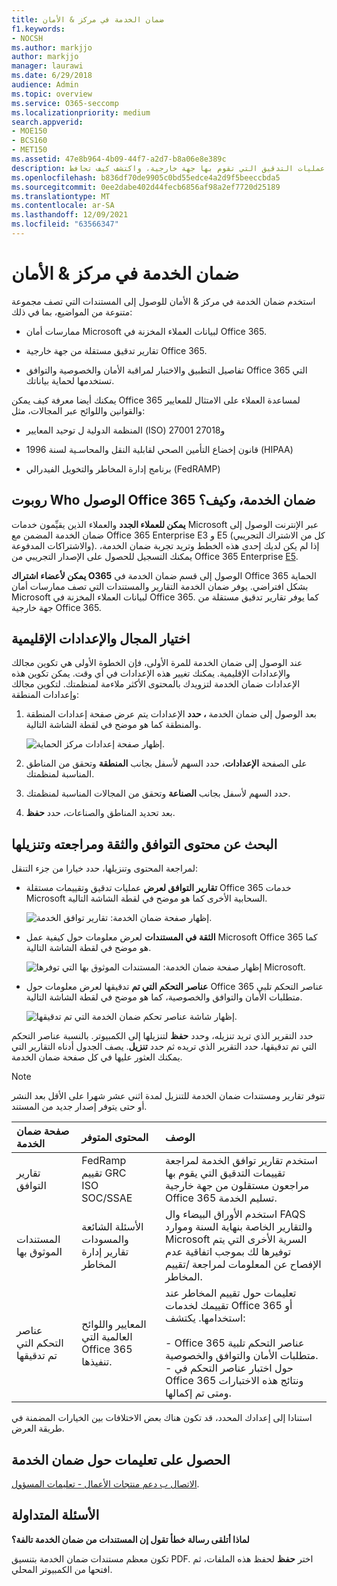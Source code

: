 ```yaml
---
title: ضمان الخدمة في مركز & الأمان
f1.keywords:
- NOCSH
ms.author: markjjo
author: markjjo
manager: laurawi
ms.date: 6/29/2018
audience: Admin
ms.topic: overview
ms.service: O365-seccomp
ms.localizationpriority: medium
search.appverid:
- MOE150
- BCS160
- MET150
ms.assetid: 47e8b964-4b09-44f7-a2d7-b8a06e8e389c
description: قم بتنزيل عمليات التدقيق التي تقوم بها جهة خارجية، واكتشف كيف تحافظ Microsoft على أمان بيانات العملاء، وتعرف على كيفية الامتثال ل ISO و HIPAA وFINRA و FedRAMP عند استخدام Office 365.
ms.openlocfilehash: b836df70de9905c0bd55edce4a2d9f5beeccbda5
ms.sourcegitcommit: 0ee2dabe402d44fecb6856af98a2ef7720d25189
ms.translationtype: MT
ms.contentlocale: ar-SA
ms.lasthandoff: 12/09/2021
ms.locfileid: "63566347"
---
```

# <a name="service-assurance-in-the-security--compliance-center"></a>ضمان الخدمة في مركز & الأمان

استخدم ضمان الخدمة في مركز & الأمان للوصول إلى المستندات التي تصف مجموعة متنوعة من المواضيع، بما في ذلك: 
  
- ممارسات أمان Microsoft لبيانات العملاء المخزنة في Office 365. 
    
- تقارير تدقيق مستقلة من جهة خارجية Office 365. 
    
- تفاصيل التطبيق والاختبار لمراقبة الأمان والخصوصية والتوافق Office 365 التي تستخدمها لحماية بياناتك. 
    
يمكنك أيضا معرفة كيف يمكن Office 365 لمساعدة العملاء على الامتثال للمعايير والقوانين واللوائح عبر المجالات، مثل:
  
-  المنظمة الدولية ل توحيد المعايير (ISO) 27001 و27018 
    
- قانون إخضاع التأمين الصحي لقابلية النقل والمحاسـية لسنة 1996 (HIPAA)
    
- برنامج إدارة المخاطر والتخويل الفيدرالي (FedRAMP)
    
## <a name="who-can-access-office-365-service-assurance-and-how"></a>روبوت Who الوصول Office 365 ضمان الخدمة، وكيف؟

 **يمكن للعملاء الجدد** والعملاء الذين يقيِّمون خدمات Microsoft عبر الإنترنت الوصول إلى ضمان الخدمة المضمن مع Office 365 Enterprise E3 و E5 (كل من الاشتراك التجريبي والاشتراكات المدفوعة). إذا لم يكن لديك إحدى هذه الخطط وتريد تجربة ضمان الخدمة، يمكنك التسجيل للحصول على الإصدار التجريبي من Office 365 Enterprise [E5](https://go.microsoft.com/fwlink/p/?LinkID=698279).
  
 **يمكن لأعضاء اشتراك O365** الوصول إلى قسم ضمان الخدمة في Office 365 الحماية بشكل افتراضي. يوفر ضمان الخدمة التقارير والمستندات التي تصف ممارسات أمان Microsoft لبيانات العملاء المخزنة في Office 365. كما يوفر تقارير تدقيق مستقلة من جهة خارجية Office 365.
 
## <a name="choose-your-industry-and-regional-settings"></a>اختيار المجال والإعدادات الإقليمية
<a name="Chooseyourindustryregional"> </a>

عند الوصول إلى ضمان الخدمة للمرة الأولى، فإن الخطوة الأولى هي تكوين مجالك والإعدادات الإقليمية. يمكنك تغيير هذه الإعدادات في أي وقت. يمكن تكوين هذه الإعدادات ضمان الخدمة لتزويدك بالمحتوى الأكثر ملاءمة لمنظمتك. لتكوين مجالك وإعدادات المنطقة:
  
1. بعد الوصول إلى ضمان الخدمة **، حدد** الإعدادات يتم عرض صفحة إعدادات المنطقة والمنطقة كما هو موضح في لقطة الشاشة التالية. 
    
    ![إظهار صفحة إعدادات مركز الحماية.](../media/101716e8-9c0a-4839-a2c0-f6aacf64eb9d.png)
  
2. على الصفحة **الإعدادات**، حدد السهم لأسفل بجانب **المنطقة** وتحقق من المناطق المناسبة لمنظمتك. 
    
3. حدد السهم لأسفل بجانب **الصناعة** وتحقق من المجالات المناسبة لمنظمتك. 
    
4. بعد تحديد المناطق والصناعات، حدد **حفظ**.
    
## <a name="find-review-and-download-compliance-and-trust-content"></a>البحث عن محتوى التوافق والثقة ومراجعته وتنزيلها
<a name="Chooseyourindustryregional"> </a>

لمراجعة المحتوى وتنزيلها، حدد خيارا من جزء التنقل:
  
- **تقارير التوافق لعرض** عمليات تدقيق وتقييمات مستقلة Office 365 خدمات Microsoft السحابية الأخرى كما هو موضح في لقطة الشاشة التالية. 
    
    ![إظهار صفحة ضمان الخدمة: تقارير توافق الخدمة.](../media/149f2181-a558-4963-85e5-8d5ebc7cdac8.png)
  
- **الثقة في المستندات** لعرض معلومات حول كيفية عمل Microsoft Office 365 كما هو موضح في لقطة الشاشة التالية. 
    
    ![إظهار صفحة ضمان الخدمة: المستندات الموثوق بها التي توفرها Microsoft.](../media/5dd4e89a-25a2-45e7-8d6c-a5c5b9237327.png)
  
- **عناصر التحكم التي تم** تدقيقها لعرض معلومات حول Office 365 عناصر التحكم تلبي متطلبات الأمان والتوافق والخصوصية، كما هو موضح في لقطة الشاشة التالية. 
    
    ![إظهار شاشة عناصر تحكم ضمان الخدمة التي تم تدقيقها.](../media/4baf252b-603d-45e0-af12-32616154df65.png)
  
حدد التقرير الذي تريد تنزيله، وحدد **حفظ** لتنزيلها إلى الكمبيوتر. بالنسبة عناصر التحكم التي تم تدقيقها، حدد التقرير الذي تريده ثم حدد **تنزيل**. يصف الجدول أدناه التقارير التي يمكنك العثور عليها في كل صفحة ضمان الخدمة. 
  
> [!NOTE]
> تتوفر تقارير ومستندات ضمان الخدمة للتنزيل لمدة اثني عشر شهرا على الأقل بعد النشر أو حتى يتوفر إصدار جديد من المستند. 
  
|**صفحة ضمان الخدمة**|**المحتوى المتوفر**|**الوصف**|
|:-----|:-----|:-----|
|تقارير التوافق  <br/> | FedRamp  <br/>  تقييم GRC  <br/>  ISO  <br/>  SOC/SSAE  <br/> |استخدم تقارير توافق الخدمة لمراجعة تقييمات التدقيق التي يقوم بها مراجعون مستقلون من جهة خارجية Office 365 تسليم الخدمة.  <br/> |
|المستندات الموثوق بها  <br/> | الأسئلة الشائعة والمسودات  <br/>  تقارير إدارة المخاطر  <br/> |استخدم الأوراق البيضاء وال FAQS والتقارير الخاصة بنهاية السنة وموارد Microsoft السرية الأخرى التي يتم توفيرها لك بموجب اتفاقية عدم الإفصاح عن المعلومات لمراجعة /تقييم المخاطر.  <br/> |
|عناصر التحكم التي تم تدقيقها  <br/> |المعايير واللوائح العالمية التي Office 365 تنفيذها.  <br/> | تعليمات حول تقييم المخاطر عند تقييمك لخدمات Office 365 أو استخدامها. يكتشف:  <br/> <br/>- Office 365 عناصر التحكم تلبية متطلبات الأمان والتوافق والخصوصية.  <br/>- حول اختبار عناصر التحكم في Office 365 ونتائج هذه الاختبارات ومتى تم إكمالها.  <br/> |
   
استنادا إلى إعدادك المحدد، قد تكون هناك بعض الاختلافات بين الخيارات المضمنة في طريقة العرض.
    
## <a name="get-help-with-service-assurance"></a>الحصول على تعليمات حول ضمان الخدمة
<a name="addother"> </a>

[الاتصال ب دعم منتجات الأعمال - تعليمات المسؤول](../admin/get-help-support.md).
  
## <a name="frequently-asked-questions"></a>الأسئلة المتداولة
<a name="addother"> </a>

 **لماذا أتلقى رسالة خطأ تقول إن المستندات من ضمان الخدمة تالفة؟**
  
تكون معظم مستندات ضمان الخدمة بتنسيق PDF. اختر **حفظ** لحفظ هذه الملفات، ثم افتحها من الكمبيوتر المحلي.